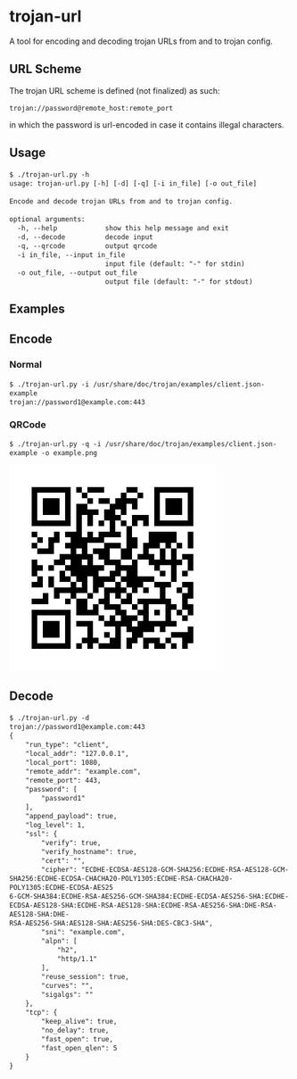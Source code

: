 # trojan-url

A tool for encoding and decoding trojan URLs from and to trojan config.

## URL Scheme

The trojan URL scheme is defined (not finalized) as such:

```
trojan://password@remote_host:remote_port
```

in which the password is url-encoded in case it contains illegal characters.

## Usage

```
$ ./trojan-url.py -h
usage: trojan-url.py [-h] [-d] [-q] [-i in_file] [-o out_file]

Encode and decode trojan URLs from and to trojan config.

optional arguments:
  -h, --help            show this help message and exit
  -d, --decode          decode input
  -q, --qrcode          output qrcode
  -i in_file, --input in_file
                        input file (default: "-" for stdin)
  -o out_file, --output out_file
                        output file (default: "-" for stdout)
```

## Examples

## Encode

### Normal

```
$ ./trojan-url.py -i /usr/share/doc/trojan/examples/client.json-example
trojan://password1@example.com:443
```

### QRCode

```
$ ./trojan-url.py -q -i /usr/share/doc/trojan/examples/client.json-example -o example.png
```

![](example.png)

## Decode

```
$ ./trojan-url.py -d
trojan://password1@example.com:443
{
    "run_type": "client",
    "local_addr": "127.0.0.1",
    "local_port": 1080,
    "remote_addr": "example.com",
    "remote_port": 443,
    "password": [
        "password1"
    ],
    "append_payload": true,
    "log_level": 1,
    "ssl": {
        "verify": true,
        "verify_hostname": true,
        "cert": "",
        "cipher": "ECDHE-ECDSA-AES128-GCM-SHA256:ECDHE-RSA-AES128-GCM-SHA256:ECDHE-ECDSA-CHACHA20-POLY1305:ECDHE-RSA-CHACHA20-POLY1305:ECDHE-ECDSA-AES25
6-GCM-SHA384:ECDHE-RSA-AES256-GCM-SHA384:ECDHE-ECDSA-AES256-SHA:ECDHE-ECDSA-AES128-SHA:ECDHE-RSA-AES128-SHA:ECDHE-RSA-AES256-SHA:DHE-RSA-AES128-SHA:DHE-
RSA-AES256-SHA:AES128-SHA:AES256-SHA:DES-CBC3-SHA",
        "sni": "example.com",
        "alpn": [
            "h2",
            "http/1.1"
        ],
        "reuse_session": true,
        "curves": "",
        "sigalgs": ""
    },
    "tcp": {
        "keep_alive": true,
        "no_delay": true,
        "fast_open": true,
        "fast_open_qlen": 5
    }
}
```
